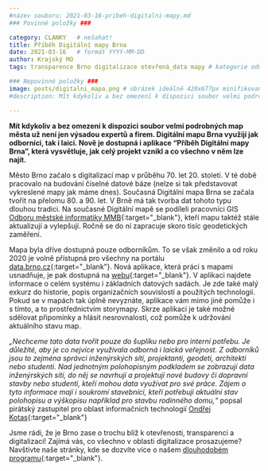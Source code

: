 ```yaml
---
#název souboru: 2021-03-16-pribeh-digitalni-mapy.md
### Povinné položky ###

category: CLANKY   # nešahat!
title: Příběh Digitální mapy Brna
date: 2021-03-16   # formát YYYY-MM-DD
author: Krajský MO
tags: transparence Brno digitalizace otevřená_data mapy # kategorie odděleny mezerami, např. volby zemědělství životní-prostředí piráti (viz https://jihomoravsky.pirati.cz/tags/)

### Nepovinné položky ###
image: posts/digitalni_mapa.png # obrázek ideálně 420x677px minifikovaný přes https://tinypng.com/
#description: Mít kdykoliv a bez omezení k dispozici soubor velmi podrobných map města už není jen výsadou expertů a firem. Digitální mapu Brna využijí jak odborníci, tak i laici. Nově je dostupná i aplikace “Příběh Digitální mapy Brna”, která vysvětluje, jak celý projekt vznikl a co všechno v něm lze najít

---
```

**Mít kdykoliv a bez omezení k dispozici soubor velmi podrobných map města už není jen výsadou expertů a firem. Digitální mapu Brna využijí jak odborníci, tak i laici. Nově je dostupná i aplikace  “Příběh Digitální mapy Brna”, která vysvětluje, jak celý projekt vznikl a co všechno v něm lze najít.**

Město Brno začalo s digitalizací map v průběhu 70. let 20. století. V té době pracovalo na budování číselné datové báze (nelze si tak představovat vykreslené mapy jak máme dnes). Současná Digitální mapa Brna se začala tvořit na přelomu 80. a 90. let. V Brně má tak tvorba dat tohoto typu dlouhou tradici. Na současné Digitální mapě se podíleli pracovníci GIS [Odboru městské informatiky MMB](https://www.brno.cz/brno-aktualne/tiskovy-servis/tiskove-zpravy/a/digitalni-mapa-brna-poslouzi-treba-pri-planovani-staveb-od-rodinneho-domu-po-tramvajovou-trat/){:target="_blank"}, kteří mapu taktéž stále aktualizují a vylepšují. Ročně se do ní zapracuje skoro tisíc geodetických zaměření. 

Mapa byla dříve dostupná pouze odborníkům. To se však změnilo a od roku 2020 je volně přístupná pro všechny na portálu [data.brno.cz](https://data.brno.cz/){:target="_blank"}. Nová aplikace, která práci s mapami usnadňuje, je pak dostupná na [webu](https://storymaps.arcgis.com/collections/682ccafd2cf84d739c90b880b861aefc){:target="_blank"}. V aplikaci najdete informace o celém systému i základních datových sadách. Je zde také malý exkurz do historie, popis organizačních souvislostí a použitých technologií. Pokud se v mapách tak úplně nevyznáte, aplikace vám mimo jiné pomůže i s tímto, a to prostřednictvím storymapy. Skrze aplikaci je také možné sdělovat připomínky a hlásit nesrovnalosti, což pomůže k udržování aktuálního stavu map. 

*„Nechceme tato data tvořit pouze do šuplíku nebo pro interní potřebu. Je důležité, aby je co nejvíce využívala odborná i laická veřejnost. Z odborníků jsou to zejména správci inženýrských sítí, projektanti, geodeti, architekti nebo studenti. Nad jednotným polohopisným podkladem se zobrazují data inženýrských sítí, do něj se navrhují a projektují nové budovy či dopravní stavby nebo studenti, kteří mohou data využívat pro své práce. Zájem o tyto informace mají i soukromí stavebníci, kteří potřebují aktuální stav polohopisu a výškopisu například pro stavbu rodinného domu,“* popsal pirátský zastupitel pro oblast informačních technologií [Ondřej Kotas](https://jihomoravsky.pirati.cz/lide/ondrej-kotas/){:target="_blank"}

Jsme rádi, že je Brno zase o trochu blíž k otevřenosti, transparenci a digitalizaci! Zajímá vás, co všechno v oblasti digitalizace prosazujeme? Navštivte naše stránky, kde se dozvíte více o našem [dlouhodobém programu](https://www.pirati.cz/program/dlouhodoby/e-government/){:target="_blank"}.
